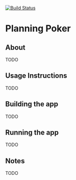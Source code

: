 [![Build Status](https://travis-ci.org/richashworth/planningpoker.svg?branch=master)](https://travis-ci.org/richashworth/planningpoker)
# Planning Poker

## About 
TODO

## Usage Instructions
TODO

## Building the app
TODO

## Running the app
TODO

## Notes
TODO
